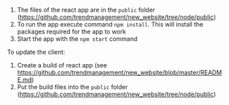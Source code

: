 ﻿1. The files of the react app are in the ```public``` folder (https://github.com/trendmanagement/new_website/tree/node/public) 
2. To run the app execute command ```npm install```. This will install the packages required for the app to work 
3. Start the app with the ```npm start``` command

To update the client: 

1. Create a build of react app (see https://github.com/trendmanagement/new_website/blob/master/README.md)
2. Put the build files into the ```public``` folder (https://github.com/trendmanagement/new_website/tree/node/public)
